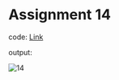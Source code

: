 # Assignment 14

code: [Link](isEven.js)

output:

![14](https://user-images.githubusercontent.com/118118102/213667703-de4445e1-643d-4cdb-8571-29abd0c4a1b0.png)